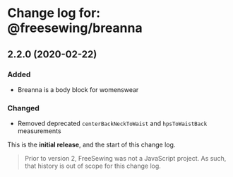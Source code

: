 # Change log for: @freesewing/breanna

## 2.2.0 (2020-02-22)

### Added

- Breanna is a body block for womenswear

### Changed

- Removed deprecated `centerBackNeckToWaist` and `hpsToWaistBack` measurements

This is the **initial release**, and the start of this change log.

> Prior to version 2, FreeSewing was not a JavaScript project.
> As such, that history is out of scope for this change log.
